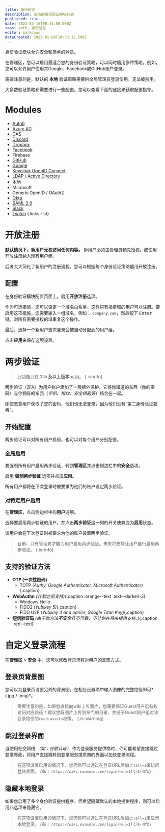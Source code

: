 ```yaml
---
title: 身份验证
description: 支持的身份验证模块列表
published: true
date: 2023-03-16T08:45:00.000Z
tags: auth, 身份验证
editor: markdown
dateCreated: 2023-01-08T10:33:13.500Z
---
```


身份验证模块允许安全和简单的登录。

在管理区，您可以启用最适合您的身份验证策略，可以同时启用多种策略。例如，您可以允许用户使用其Google、Facebook或GitHub账户登录。

需要注意的是，默认的 **本地** 验证策略需要供全局管理员登录使用，无法被禁用。

大多数验证策略都需要进行一些配置。您可以查看下面的链接来获取配置指导。

# Modules

- [Auth0](/auth/auth0)
- [Azure AD](/auth/azure)
- CAS
- [Discord](/auth/discord)
- [Dropbox](/auth/dropbox)
- [Facebook](/auth/facebook)
- Firebase
- [GitHub](/auth/github)
- [Google](/auth/google)
- [Keycloak OpenID Connect](/auth/keycloak)
- [LDAP / Active Directory](/auth/ldap)
- [本地](/auth/local)
- Microsoft
- Generic OpenID / OAuth2
- [Okta](/auth/okta)
- [SAML 2.0](/auth/saml)
- [Slack](/auth/slack)
- [Twitch](/auth/twitch)
{.links-list}

# 开放注册

**默认情况下，新用户无权访问任何内容。** 新用户必须由管理员预先授权，或使用开放注册纳入现有用户组。

后者大大简化了新用户的注册流程。您可以根据每个身份验证策略启用开放注册。

## 配置

在身份验证模块配置页面上，启用**开放注册**选项。

作为可选措施，您可以设定一个域名白名单，这样只有指定域的用户可以注册。要启用这项措施，您需要输入一组域名，例如： `company.com`，然后按下 <kbd>Enter</kbd> 键。对所有需要授权的域重复这个操作。

最后，选择一个新用户首次登录会被自动分配到的用户组。

点击**应用**来保存这项设置。

# 两步验证

> 此功能只在 **2.5 及以上版本** 可用。
{.is-info}

两步验证（2FA）为用户帐户添加了一层额外保护。它将你知道的东西（你的密码）与你拥有的东西（*手机、指纹、安全钥匙等*）结合在一起。

即使恶意用户获取了您的密码，他们也无法登录，因为他们没有“第二身份验证要素”。

## 开始配置

两步验证可以对所有用户启用，也可以对每个用户分别配置。

### 全局启用

要强制所有用户启用两步验证，转到**管理区**并点击侧边栏中的**安全**选项。

启用 **强制两步验证** 选项并点击**应用**。

所有用户都将在下次登录时被要求为他们的账户设定两步验证。

### 对特定用户启用

在**管理区**，点击侧边栏中的**用户**选项。

选择要启用两步验证的用户，并点击**两步验证**这一列的开关使其变为**启用**状态。

该用户会在下次登录时被要求为他的账户设置两步验证。

> 目前，只有管理员才能为用户启用两步验证。未来将支持让用户自行启用两步验证。
{.is-info}

## 支持的验证方法

- **OTP (一次性密码)** <i class="mdi mdi-check green--text"></i>
	- TOTP *(Authy, Google Authenticator, Microsoft Authenticator)*{.caption} <i class="mdi mdi-check green--text"></i>
- **WebAuthn** <i class="mdi mdi-clock-outline orange--text"></i> *(计划之后支持)*{.caption .orange--text .text--darken-3}
	- Windows Hello
  - FIDO2 *(Yubikey 5)*{.caption}
  - FIDO U2F *(Yubikey 4 and earlier, Google Titan Key)*{.caption}
- **短信验证码** <i class="mdi mdi-close red--text"></i> *(由于此方法**不安全**且不可靠，不计划在将来提供支持。)*{.caption .red--text}

# 自定义登录流程

在**管理区** > **安全** 中，您可以修改登录流程对用户的呈现方式。

## 登录页背景图

您可以为登录页设置另外的背景图。在相应设置项中输入图像的完整路径即可*(.jpg / .png)*。

> 需要注意的是，如果您直接向wiki上传图片，您需要保证Guest用户组有权访问对应路径！建议您将图片上传到专门的目录，并授予Guest用户组对该目录路径的`read:assets`权限。
{.is-warning}

## 跳过登录界面

当使用社交网络 *（如：谷歌认证）* 作为登录服务提供商时，你可能希望直接跳过登录界面，将用户直接跳转到登录服务提供商的界面以加快登录流程。

> 在这项设置启用的情况下，您仍然可以通过在登录URL后加上`?all=1`来访问登陆界面。 *(如： `https://wiki.example.com/login?all=1`)*
{.is-info}

## 隐藏本地登录

如果您启用了多个身份验证提供程序，但希望隐藏默认的本地提供程序，则可以启用此选项来隐藏它。

> 在这项设置启用的情况下，您仍然可以通过在登录URL后加上`?all=1`来显示本地登录。 *(如： `https://wiki.example.com/login?all=1`)*
{.is-info}
